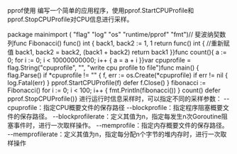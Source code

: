 

pprof使用
编写一个简单的应用程序，使用pprof.StartCPUProfile和pprof.StopCPUProfile对CPU信息进行采样。

package mainimport (   "flag"   "log"   "os"   "runtime/pprof"   "fmt")// 斐波纳契数列func Fibonacci() func() int {   back1, back2 := 1, 1   return func() int {      //重新赋值      back1, back2 = back2, (back1 + back2)      return back1   }}func count(){    a := 0;   for i := 0; i < 10000000000; i++ {      a = a + i   }}var cpuprofile = flag.String("cpuprofile", "", "write cpu profile to file")func main() {   flag.Parse()   if *cpuprofile != "" {      f, err := os.Create(*cpuprofile)      if err != nil {         log.Fatal(err)      }      pprof.StartCPUProfile(f)      defer f.Close()   }   fibonacci := Fibonacci()   for i := 0; i < 100; i++ {      fmt.Println(fibonacci())   }   count()   defer pprof.StopCPUProfile()}
进行运行时信息采样时，可以指定不同的采样参数：
--cpuprofile：指定CPU概要文件的保存路径
--blockprofile：指定程序阻塞概要文件的保存路径。
--blockprofilerate：定义其值为n，指定每发生n次Goroutine阻塞事件时，进行一次取样操作。
--memprofile：指定内存概要文件的保存路径。
--memprofilerate：定义其值为n，指定每分配n个字节的堆内存时，进行一次取样操作

